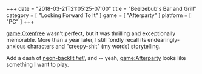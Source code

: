 +++
date = "2018-03-21T21:05:25-07:00"
title = "Beelzebub's Bar and Grill"
category = [ "Looking Forward To It" ]
game = [ "Afterparty" ]
platform = [ "PC" ]
+++

<game:Oxenfree> wasn't perfect, but it was thrilling and exceptionally memorable.  More than a year later, I still fondly recall its endearingly-anxious characters and "creepy-shit" (my words) storytelling.

Add a dash of <a href="http://nightschoolstudio.com/afterparty/">neon-backlit <i>hell</i></a>, and -- yeah, <game:Afterparty> looks like something I want to play.
